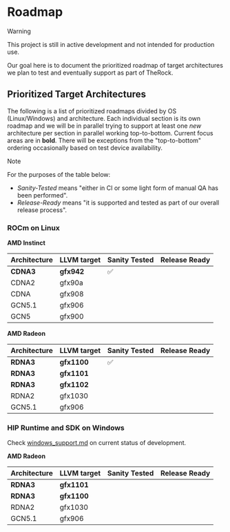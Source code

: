 # Roadmap

> [!WARNING]
> This project is still in active development and not intended for production use.

Our goal here is to document the prioritized roadmap of target architectures we plan to test and eventually support as part of TheRock.

## Prioritized Target Architectures

The following is a list of prioritized roadmaps divided by OS (Linux/Windows) and architecture. Each individual section is its own roadmap and we will be in parallel trying to support at least one *new* architecture per section in parallel working top-to-bottom. Current focus areas are in __bold__. There will be exceptions from the "top-to-bottom" ordering occasionally based on test device availability.

> [!NOTE]
> For the purposes of the table below:
>
> - *Sanity-Tested* means "either in CI or some light form of manual QA has been performed".
> - *Release-Ready* means "it is supported and tested as part of our overall release process".

### ROCm on Linux

**AMD Instinct**

| Architecture | LLVM target | Sanity Tested | Release Ready |
| ------------ | ----------- | ------------- | ------------- |
| **CDNA3**    | **gfx942**  | ✅            |               |
| CDNA2        | gfx90a      |               |               |
| CDNA         | gfx908      |               |               |
| GCN5.1       | gfx906      |               |               |
| GCN5         | gfx900      |               |               |

**AMD Radeon**

| Architecture | LLVM target | Sanity Tested | Release Ready |
| ------------ | ----------- | ------------- | ------------- |
| **RDNA3**    | **gfx1100** | ✅            |               |
| **RDNA3**    | **gfx1101** |               |               |
| **RDNA3**    | **gfx1102** |               |               |
| RDNA2        | gfx1030     |               |               |
| GCN5.1       | gfx906      |               |               |

### HIP Runtime and SDK on Windows

Check [windows_support.md](docs/development/windows_support.md) on current status of development.

**AMD Radeon**

| Architecture | LLVM target | Sanity Tested | Release Ready |
| ------------ | ----------- | ------------- | ------------- |
| **RDNA3**    | **gfx1101** |               |               |
| **RDNA3**    | **gfx1100** |               |               |
| RDNA2        | gfx1030     |               |               |
| GCN5.1       | gfx906      |               |               |
